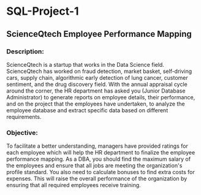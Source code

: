# SQL-Project-1
## ScienceQtech Employee Performance Mapping

### Description: 
ScienceQtech is a startup that works in the Data Science field. ScienceQtech has worked on fraud detection, market
basket, self-driving cars, supply chain, algorithmic early detection of lung cancer, customer sentiment, and the drug
discovery field. With the annual appraisal cycle around the corner, the HR department has asked you (Junior
Database Administrator) to generate reports on employee details, their performance, and on the project that the
employees have undertaken, to analyze the employee database and extract specific data based on different
requirements.

### Objective:
To facilitate a better understanding, managers have provided ratings for each employee which will help the HR
department to finalize the employee performance mapping. As a DBA, you should find the maximum salary of the
employees and ensure that all jobs are meeting the organization's profile standard. You also need to calculate
bonuses to find extra costs for expenses. This will raise the overall performance of the organization by ensuring that
all required employees receive training.
